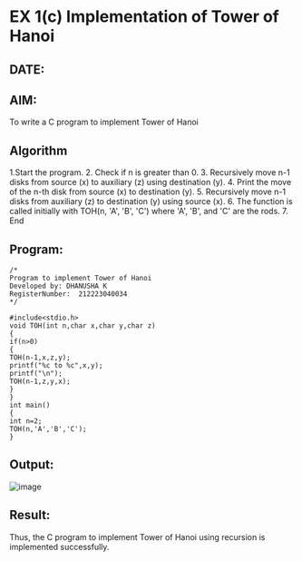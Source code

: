 # EX 1(c) Implementation of Tower of Hanoi
## DATE:
## AIM:
To write a C program to implement Tower of Hanoi

## Algorithm

1.Start the program. 
2. Check if n is greater than 0. 
3. Recursively move n-1 disks from source (x) to auxiliary (z) using destination (y). 
4. Print the move of the n-th disk from source (x) to destination (y). 
5. Recursively move n-1 disks from auxiliary (z) to destination (y) using source (x). 
6. The function is called initially with TOH(n, 'A', 'B', 'C') where 'A', 'B', and 'C' are the rods. 
7. End 

## Program:
```
/*
Program to implement Tower of Hanoi
Developed by: DHANUSHA K
RegisterNumber:  212223040034
*/

#include<stdio.h> 
void TOH(int n,char x,char y,char z) 
{ 
if(n>0) 
{ 
TOH(n-1,x,z,y); 
printf("%c to %c",x,y); 
printf("\n"); 
TOH(n-1,z,y,x); 
} 
} 
int main() 
{ 
int n=2; 
TOH(n,'A','B','C'); 
}

```

## Output:

![image](https://github.com/user-attachments/assets/8019d751-2068-48cf-9d65-320a235348e8)


## Result:

Thus, the C program to implement Tower of Hanoi using recursion is implemented successfully.
